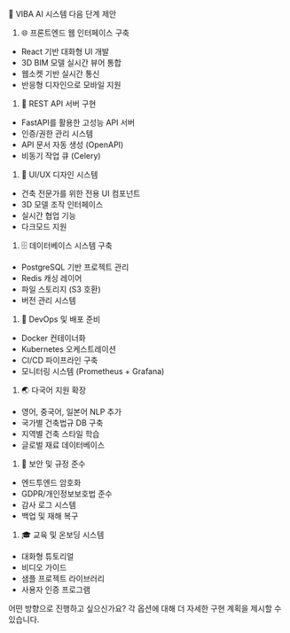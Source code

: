 🚀 VIBA AI 시스템 다음 단계 제안

1. 🌐 프론트엔드 웹 인터페이스 구축
- React 기반 대화형 UI 개발
- 3D BIM 모델 실시간 뷰어 통합
- 웹소켓 기반 실시간 통신
- 반응형 디자인으로 모바일 지원
1. 🔌 REST API 서버 구현
- FastAPI를 활용한 고성능 API 서버
- 인증/권한 관리 시스템
- API 문서 자동 생성 (OpenAPI)
- 비동기 작업 큐 (Celery)
1. 🎨 UI/UX 디자인 시스템
- 건축 전문가를 위한 전용 UI 컴포넌트
- 3D 모델 조작 인터페이스
- 실시간 협업 기능
- 다크모드 지원
1. 🗄️ 데이터베이스 시스템 구축
- PostgreSQL 기반 프로젝트 관리
- Redis 캐싱 레이어
- 파일 스토리지 (S3 호환)
- 버전 관리 시스템

1. 🔧 DevOps 및 배포 준비
- Docker 컨테이너화
- Kubernetes 오케스트레이션
- CI/CD 파이프라인 구축
- 모니터링 시스템 (Prometheus + Grafana)

1. 🌏 다국어 지원 확장
- 영어, 중국어, 일본어 NLP 추가
- 국가별 건축법규 DB 구축
- 지역별 건축 스타일 학습
- 글로벌 재료 데이터베이스
1. 🔐 보안 및 규정 준수
- 엔드투엔드 암호화
- GDPR/개인정보보호법 준수
- 감사 로그 시스템
- 백업 및 재해 복구
1. 🎓 교육 및 온보딩 시스템
- 대화형 튜토리얼
- 비디오 가이드
- 샘플 프로젝트 라이브러리
- 사용자 인증 프로그램

어떤 방향으로 진행하고 싶으신가요? 각 옵션에 대해 더 자세한 구현 계획을 제시할 수 있습니다.
